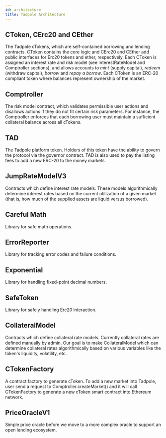 ```yaml
---
id: architecture
title: Tadpole Architecture
---
```


## CToken, CErc20 and CEther

The Tadpole cTokens, which are self-contained borrowing and lending contracts. CToken contains the core logic and CErc20 and CEther add public interfaces for Erc20 tokens and ether, respectively. Each CToken is assigned an interest rate and risk model (see InterestRateModel and Comptroller sections), and allows accounts to *mint* (supply capital), *redeem* (withdraw capital), *borrow* and *repay a borrow*. Each CToken is an ERC-20 compliant token where balances represent ownership of the market.

## Comptroller

The risk model contract, which validates permissible user actions and disallows actions if they do not fit certain risk parameters. For instance, the Comptroller enforces that each borrowing user must maintain a sufficient collateral balance across all cTokens.

## TAD

The Tadpole platform token. Holders of this token have the ability to govern the protocol via the governor contract. TAD is also used to pay the listing fees to add a new ERC-20 to the money markets.

## JumpRateModelV3

Contracts which define interest rate models. These models algorithmically determine interest rates based on the current utilization of a given market (that is, how much of the supplied assets are liquid versus borrowed).

## Careful Math

Library for safe math operations.

## ErrorReporter

Library for tracking error codes and failure conditions.

## Exponential

Library for handling fixed-point decimal numbers.

## SafeToken

Library for safely handling Erc20 interaction.

## CollateralModel

Contracts which define collateral rate models. Currently collateral rates are defined manually by admin. Our goal is to make CollateralModel which can determine collateral rates algorithmically based on various variables like the token's liquidity, volatility, etc.

## CTokenFactory

A contract factory to generate cToken. To add a new market into Tadpole, user send a request to Comptroller.createMarket() and it will call CTokenFactory to generate a new cToken smart contract into Ethereum network.

## PriceOracleV1

Simple price oracle before we move to a more complex oracle to support an open lending ecosystem.
